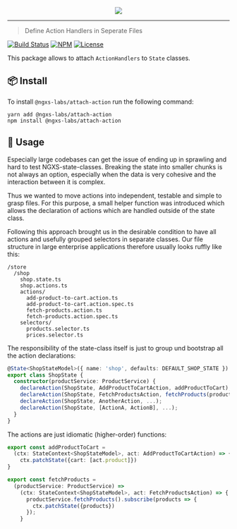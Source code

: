 <p align="center">
  <img src="https://raw.githubusercontent.com/ngxs-labs/emitter/master/docs/assets/logo.png">
</p>

---

> Define Action Handlers in Seperate Files

[![Build Status](https://travis-ci.com/ngxs-labs/attach-action.svg?branch=master)](https://travis-ci.com/ngxs-labs/attach-action)
[![NPM](https://badge.fury.io/js/%40ngxs-labs%2Fattach-action.svg)](https://www.npmjs.com/package/@ngxs-labs/attach-action)
[![License](https://img.shields.io/badge/License-MIT-green.svg)](https://github.com/ngxs-labs/attach-action/blob/master/LICENSE)

This package allows to attach `ActionHandlers` to `State` classes.

## 📦 Install

To install `@ngxs-labs/attach-action` run the following command:

```console
yarn add @ngxs-labs/attach-action
npm install @ngxs-labs/attach-action
```

## 🔨 Usage

Especially large codebases can get the issue of ending up in sprawling and hard to test NGXS-state-classes. Breaking the state into smaller chunks is not always an option, especially when the data is very cohesive and the interaction between it is complex.

Thus we wanted to move actions into independent, testable and simple to grasp files. For this purpose, a small helper function was introduced which allows the declaration of actions which are handled outside of the state class.

Following this approach brought us in the desirable condition to have all actions and usefully grouped selectors in separate classes. Our file structure in large enterprise applications therefore usually looks ruffly like this:

```
/store
  /shop
    shop.state.ts
    shop.actions.ts
    actions/ 
      add-product-to-cart.action.ts
      add-product-to-cart.action.spec.ts
      fetch-products.action.ts
      fetch-products.action.spec.ts
    selectors/
      products.selector.ts
      prices.selector.ts
```

The responsibility of the state-class itself is just to group und bootstrap all the action declarations: 

```typescript
@State<ShopStateModel>({ name: 'shop', defaults: DEFAULT_SHOP_STATE })
export class ShopState {
  constructor(productService: ProductService) {
    declareAction(ShopState, AddProductToCartAction, addProductToCart);
    declareAction(ShopState, FetchProductsAction, fetchProducts(productService));
    declareAction(ShopState, AnotherAction, ...);
    declareAction(ShopState, [ActionA, ActionB], ...);
  }
}
``` 

The actions are just idiomatic (higher-order) functions: 
```typescript
export const addProductToCart =
  (ctx: StateContext<ShopStateModel>, act: AddProductToCartAction) => {
    ctx.patchState({cart: [act.product]})
}

export const fetchProducts =
  (productService: ProductService) =>
    (ctx: StateContext<ShopStateModel>, act: FetchProductsAction) => {
      productService.fetchProducts().subscribe(products => {
        ctx.patchState({products})
      });
    }
```
